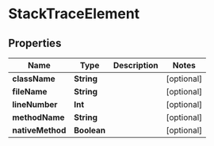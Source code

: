 
# StackTraceElement

## Properties
Name | Type | Description | Notes
------------ | ------------- | ------------- | -------------
**className** | **String** |  |  [optional]
**fileName** | **String** |  |  [optional]
**lineNumber** | **Int** |  |  [optional]
**methodName** | **String** |  |  [optional]
**nativeMethod** | **Boolean** |  |  [optional]



